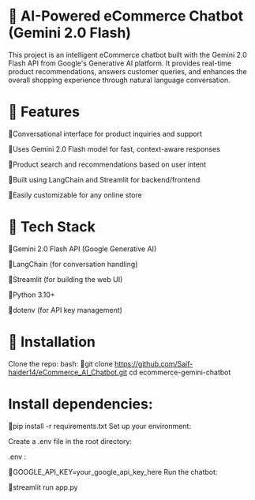 # 🛒 AI-Powered eCommerce Chatbot (Gemini 2.0 Flash)
This project is an intelligent eCommerce chatbot built with the Gemini 2.0 Flash API from Google's Generative AI platform. It provides real-time product recommendations, answers customer queries, and enhances the overall shopping experience through natural language conversation.

# 🚀 Features
📌Conversational interface for product inquiries and support

📌Uses Gemini 2.0 Flash model for fast, context-aware responses

📌Product search and recommendations based on user intent

📌Built using LangChain and Streamlit for backend/frontend

📌Easily customizable for any online store

 # 🧠 Tech Stack
📌Gemini 2.0 Flash API (Google Generative AI)

📌LangChain (for conversation handling)

📌Streamlit (for building the web UI)

📌Python 3.10+

📌dotenv (for API key management)

# 🔧 Installation
Clone the repo:
bash: 
📌git clone https://github.com/Saif-haider14/eCommerce_AI_Chatbot.git
cd ecommerce-gemini-chatbot
 # Install dependencies:
 
📌pip install -r requirements.txt
Set up your environment:

Create a .env file in the root directory:

.env :

📌GOOGLE_API_KEY=your_google_api_key_here
Run the chatbot:

📌streamlit run app.py
